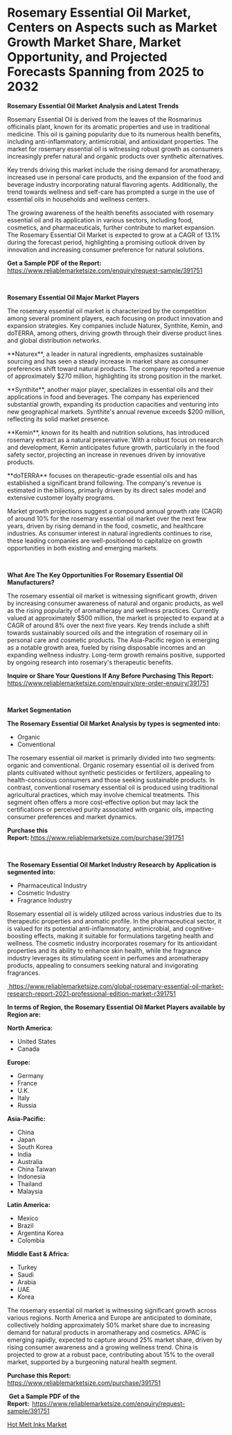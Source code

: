 <p><h1>Rosemary Essential Oil Market, Centers on Aspects such as Market Growth Market Share, Market Opportunity, and Projected Forecasts Spanning from 2025 to 2032</h1></p><p><strong>Rosemary Essential Oil Market Analysis and Latest Trends</strong></p>
<p><p>Rosemary Essential Oil is derived from the leaves of the Rosmarinus officinalis plant, known for its aromatic properties and use in traditional medicine. This oil is gaining popularity due to its numerous health benefits, including anti-inflammatory, antimicrobial, and antioxidant properties. The market for rosemary essential oil is witnessing robust growth as consumers increasingly prefer natural and organic products over synthetic alternatives. </p><p>Key trends driving this market include the rising demand for aromatherapy, increased use in personal care products, and the expansion of the food and beverage industry incorporating natural flavoring agents. Additionally, the trend towards wellness and self-care has prompted a surge in the use of essential oils in households and wellness centers. </p><p>The growing awareness of the health benefits associated with rosemary essential oil and its application in various sectors, including food, cosmetics, and pharmaceuticals, further contribute to market expansion. The Rosemary Essential Oil Market is expected to grow at a CAGR of 13.1% during the forecast period, highlighting a promising outlook driven by innovation and increasing consumer preference for natural solutions.</p></p>
<p><strong>Get a Sample PDF of the Report:&nbsp;</strong> <a href="https://www.reliablemarketsize.com/enquiry/request-sample/391751?utm_campaign=1836&utm_medium=2&utm_source=Github&utm_content=ia&utm_term=16012025&utm_id=rosemary-essential-oil">https://www.reliablemarketsize.com/enquiry/request-sample/391751</a></p>
<p>&nbsp;</p>
<p><strong>Rosemary Essential Oil Major Market Players</strong></p>
<p><p>The rosemary essential oil market is characterized by the competition among several prominent players, each focusing on product innovation and expansion strategies. Key companies include Naturex, Synthite, Kemin, and doTERRA, among others, driving growth through their diverse product lines and global distribution networks.</p><p>**Naturex**, a leader in natural ingredients, emphasizes sustainable sourcing and has seen a steady increase in market share as consumer preferences shift toward natural products. The company reported a revenue of approximately $270 million, highlighting its strong position in the market.</p><p>**Synthite**, another major player, specializes in essential oils and their applications in food and beverages. The company has experienced substantial growth, expanding its production capacities and venturing into new geographical markets. Synthite's annual revenue exceeds $200 million, reflecting its solid market presence.</p><p>**Kemin**, known for its health and nutrition solutions, has introduced rosemary extract as a natural preservative. With a robust focus on research and development, Kemin anticipates future growth, particularly in the food safety sector, projecting an increase in revenues driven by innovative products.</p><p>**doTERRA** focuses on therapeutic-grade essential oils and has established a significant brand following. The company's revenue is estimated in the billions, primarily driven by its direct sales model and extensive customer loyalty programs. </p><p>Market growth projections suggest a compound annual growth rate (CAGR) of around 10% for the rosemary essential oil market over the next few years, driven by rising demand in the food, cosmetic, and healthcare industries. As consumer interest in natural ingredients continues to rise, these leading companies are well-positioned to capitalize on growth opportunities in both existing and emerging markets.</p></p>
<p>&nbsp;</p>
<p><strong>What Are The Key Opportunities For Rosemary Essential Oil Manufacturers?</strong></p>
<p><p>The rosemary essential oil market is witnessing significant growth, driven by increasing consumer awareness of natural and organic products, as well as the rising popularity of aromatherapy and wellness practices. Currently valued at approximately $500 million, the market is projected to expand at a CAGR of around 8% over the next five years. Key trends include a shift towards sustainably sourced oils and the integration of rosemary oil in personal care and cosmetic products. The Asia-Pacific region is emerging as a notable growth area, fueled by rising disposable incomes and an expanding wellness industry. Long-term growth remains positive, supported by ongoing research into rosemary's therapeutic benefits.</p></p>
<p><strong>Inquire or Share Your Questions If Any Before Purchasing This Report:</strong> <a href="https://www.reliablemarketsize.com/enquiry/pre-order-enquiry/391751?utm_campaign=1836&utm_medium=2&utm_source=Github&utm_content=ia&utm_term=16012025&utm_id=rosemary-essential-oil">https://www.reliablemarketsize.com/enquiry/pre-order-enquiry/391751</a></p>
<p>&nbsp;</p>
<p><strong>Market Segmentation</strong></p>
<p><strong>The Rosemary Essential Oil Market Analysis by types is segmented into:</strong></p>
<p><ul><li>Organic</li><li>Conventional</li></ul></p>
<p><p>The rosemary essential oil market is primarily divided into two segments: organic and conventional. Organic rosemary essential oil is derived from plants cultivated without synthetic pesticides or fertilizers, appealing to health-conscious consumers and those seeking sustainable products. In contrast, conventional rosemary essential oil is produced using traditional agricultural practices, which may involve chemical treatments. This segment often offers a more cost-effective option but may lack the certifications or perceived purity associated with organic oils, impacting consumer preferences and market dynamics.</p></p>
<p><strong>Purchase this Report:&nbsp;</strong><a href="https://www.reliablemarketsize.com/purchase/391751?utm_campaign=1836&utm_medium=2&utm_source=Github&utm_content=ia&utm_term=16012025&utm_id=rosemary-essential-oil">https://www.reliablemarketsize.com/purchase/391751</a></p>
<p>&nbsp;</p>
<p><strong>The Rosemary Essential Oil Market Industry Research by Application is segmented into:</strong></p>
<p><ul><li>Pharmaceutical Industry</li><li>Cosmetic Industry</li><li>Fragrance Industry</li></ul></p>
<p><p>Rosemary essential oil is widely utilized across various industries due to its therapeutic properties and aromatic profile. In the pharmaceutical sector, it is valued for its potential anti-inflammatory, antimicrobial, and cognitive-boosting effects, making it suitable for formulations targeting health and wellness. The cosmetic industry incorporates rosemary for its antioxidant properties and its ability to enhance skin health, while the fragrance industry leverages its stimulating scent in perfumes and aromatherapy products, appealing to consumers seeking natural and invigorating fragrances.</p></p>
<p><a href="https://www.reliablemarketsize.com/global-rosemary-essential-oil-market-research-report-2021-professional-edition-market-r391751?utm_campaign=1836&utm_medium=2&utm_source=Github&utm_content=ia&utm_term=16012025&utm_id=rosemary-essential-oil">&nbsp;https://www.reliablemarketsize.com/global-rosemary-essential-oil-market-research-report-2021-professional-edition-market-r391751</a></p>
<p><strong>In terms of Region, the Rosemary Essential Oil Market Players available by Region are:</strong></p>
<p>
    <p> <strong> North America: </strong>
        <ul>
            <li>United States</li>
            <li>Canada</li>
        </ul>
        </p> 
    <p> <strong> Europe: </strong>
        <ul>
            <li>Germany</li>
            <li>France</li>
            <li>U.K.</li>
            <li>Italy</li>
            <li>Russia</li>
        </ul>
        </p> 
    <p> <strong> Asia-Pacific: </strong>
        <ul>
            <li>China</li>
            <li>Japan</li>
            <li>South Korea</li>
            <li>India</li>
            <li>Australia</li>
            <li>China Taiwan</li>
            <li>Indonesia</li>
            <li>Thailand</li>
            <li>Malaysia</li>
        </ul>
        </p> 
    <p> <strong> Latin America: </strong>
        <ul>
            <li>Mexico</li>
            <li>Brazil</li>
            <li>Argentina Korea</li>
            <li>Colombia</li>
        </ul>
        </p> 
    <p> <strong> Middle East & Africa: </strong>
        <ul>
            <li>Turkey</li>
            <li>Saudi</li>
            <li>Arabia</li>
            <li>UAE</li>
            <li>Korea</li>
        </ul>
    </p>
    </p>
<p><p>The rosemary essential oil market is witnessing significant growth across various regions. North America and Europe are anticipated to dominate, collectively holding approximately 50% market share due to increasing demand for natural products in aromatherapy and cosmetics. APAC is emerging rapidly, expected to capture around 25% market share, driven by rising consumer awareness and a growing wellness trend. China is projected to grow at a robust pace, contributing about 15% to the overall market, supported by a burgeoning natural health segment.</p></p>
<p><strong>Purchase this Report: </strong><a href="https://www.reliablemarketsize.com/purchase/391751?utm_campaign=1836&utm_medium=2&utm_source=Github&utm_content=ia&utm_term=16012025&utm_id=rosemary-essential-oil">https://www.reliablemarketsize.com/purchase/391751</a></p>
<p>&nbsp;<strong>Get a Sample PDF of the Report:&nbsp;&nbsp;</strong><a href="https://www.reliablemarketsize.com/enquiry/request-sample/391751?utm_campaign=1836&utm_medium=2&utm_source=Github&utm_content=ia&utm_term=16012025&utm_id=rosemary-essential-oil">https://www.reliablemarketsize.com/enquiry/request-sample/391751</a></p>
<p><strong></strong></p>
<p><p><a href="https://github.com/mabutironaldo/Market-Research-Report-List-6/blob/main/hot-melt-inks-market.md?utm_campaign=1836&utm_medium=2&utm_source=Github&utm_content=ia&utm_term=16012025&utm_id=rosemary-essential-oil">Hot Melt Inks Market</a></p></p>